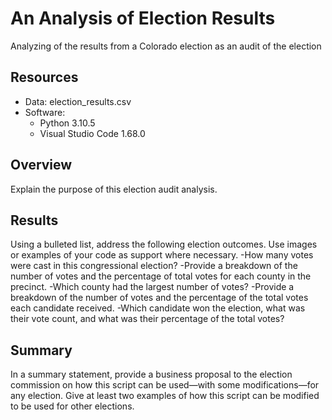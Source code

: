 # An Analysis of Election Results

Analyzing of the results from a Colorado election as an audit of the election

## Resources
- Data: election_results.csv
- Software:
  - Python 3.10.5
  - Visual Studio Code 1.68.0

## Overview
Explain the purpose of this election audit analysis.

## Results
Using a bulleted list, address the following election outcomes. Use images or examples of your code as support where necessary.
-How many votes were cast in this congressional election?
-Provide a breakdown of the number of votes and the percentage of total votes for each county in the precinct.
-Which county had the largest number of votes?
-Provide a breakdown of the number of votes and the percentage of the total votes each candidate received.
-Which candidate won the election, what was their vote count, and what was their percentage of the total votes?

## Summary
In a summary statement, provide a business proposal to the election commission on how this script can be used—with some modifications—for any election. Give at least two examples of how this script can be modified to be used for other elections.
